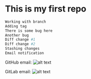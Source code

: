 # This is my first repo

```bash
Working with branch
Adding tag
There is some bug here
Another bug
Diff change #1
Diff change #2
Stashing changes
Email notification
```
GitHub email:
![alt text](https://github.com/Pro100chok91/md-sa2-29-24/img/1.jpg "GitHub email")

GitLab email:
![alt text](https://github.com/Pro100chok91/md-sa2-29-24/img/2.jpg "GitLab email")
